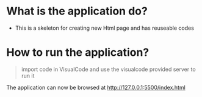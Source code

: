 # What is the application do? </br>
- This is a skeleton for creating new Html page and has reuseable codes </br>

# How to run the application?</br>
> import code in VisualCode and use the visualcode provided server to run it</br>

The application can now be browsed at http://127.0.0.1:5500/index.html


